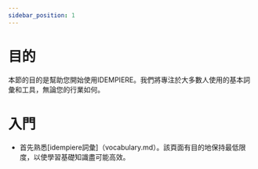 ```yaml
---
sidebar_position: 1
---
```

# 目的

本節的目的是幫助您開始使用IDEMPIERE。我們將專注於大多數人使用的基本詞彙和工具，無論您的行業如何。

# 入門

* 首先熟悉[idempiere詞彙]（vocabulary.md）。該頁面有目的地保持最低限度，以使學習基礎知識盡可能高效。
